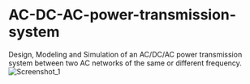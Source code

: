 # AC-DC-AC-power-transmission-system
Design, Modeling and Simulation of an AC/DC/AC power transmission system between two AC networks of the same or different frequency. 
![Screenshot_1](https://user-images.githubusercontent.com/108996988/191908884-02d803a9-b2d2-430c-bc02-a690f495aa87.png)
